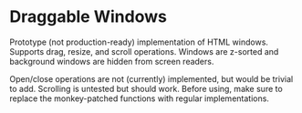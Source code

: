 # Draggable Windows

Prototype (not production-ready) implementation of HTML windows.
Supports drag, resize, and scroll operations.
Windows are z-sorted and background windows are hidden from screen readers.

Open/close operations are not (currently) implemented, but would be trivial to add.
Scrolling is untested but should work.
Before using, make sure to replace the monkey-patched functions with regular implementations.